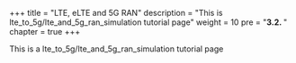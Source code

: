 +++
title = "LTE, eLTE and 5G RAN"
description = "This is lte_to_5g/lte_and_5g_ran_simulation tutorial page"
weight = 10 
pre = "<b>3.2. </b>"
chapter = true
+++

This is a lte_to_5g/lte_and_5g_ran_simulation tutorial page

